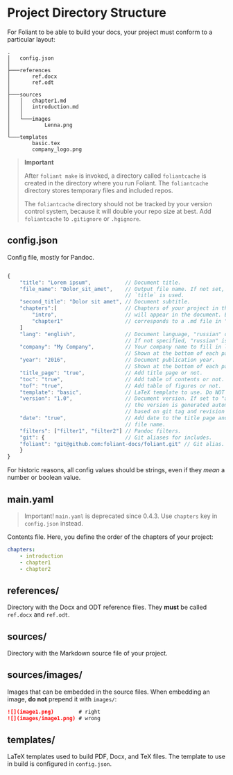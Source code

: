 # Project Directory Structure

For Foliant to be able to build your docs, your project must conform to a particular layout:

    .
    │   config.json
    │
    ├───references
    │       ref.docx
    │       ref.odt
    │
    ├───sources
    │   │   chapter1.md
    │   │   introduction.md
    │   │
    │   └───images
    │           Lenna.png
    │
    └───templates
            basic.tex
            company_logo.png

> **Important**
>
> After ``foliant make`` is invoked, a directory called ``foliantcache`` is created in the directory where you run Foliant. The ``foliantcache`` directory stores temporary files and included repos.
>
> The ``foliantcache`` directory should not be tracked by your version control system, because it will double your repo size at best. Add ``foliantcache`` to ``.gitignore`` or ``.hgignore``.


## config.json

Config file, mostly for Pandoc.

```js

{
    "title": "Lorem ipsum",           // Document title.
    "file_name": "Dolor_sit_amet",    // Output file name. If not set, slugified
                                      // `title` is used.
    "second_title": "Dolor sit amet", // Document subtitle.
    "chapters":[                      // Chapters of your project in the order they
        "intro",                      // will appear in the document. Each entry
        "chapter1"                    // corresponds to a .md file in "sources" dir.
    ]
    "lang": "english",                // Document language, "russian" or "english."
                                      // If not specified, "russian" is used.
    "company": "My Company",          // Your company name to fill in latex template.
                                      // Shown at the bottom of each page.
    "year": "2016",                   // Document publication year.
                                      // Shown at the bottom of each page.
    "title_page": "true",             // Add title page or not.
    "toc": "true",                    // Add table of contents or not.
    "tof": "true",                    // Add table of figures or not.
    "template": "basic",              // LaTeX template to use. Do NOT add ".tex"!
    "version": "1.0",                 // Document version. If set to "auto"
                                      // the version is generated automatically
                                      // based on git tag and revision number in master.
    "date": "true",                   // Add date to the title page and output
                                      // file name.
    "filters": ["filter1", "filter2"] // Pandoc filters.
    "git": {                          // Git aliases for includes.
    "foliant": "git@github.com:foliant-docs/foliant.git" // Git alias.
    }
}
```

For historic reasons, all config values should be strings, even if they *mean* a number or boolean value.


## main.yaml

> Important! `main.yaml` is deprecated since 0.4.3. Use `chapters` key in `config.json` instead. 

Contents file. Here, you define the order of the chapters of your project:

```yaml
chapters:
    - introduction
    - chapter1
    - chapter2
```


## references/

Directory with the Docx and ODT reference files. They **must** be called `ref.docx` and `ref.odt`.


## sources/

Directory with the Markdown source file of your project.


## sources/images/

Images that can be embedded in the source files. When embedding an image, **do not** prepend it with `images/`:

```markdown
![](image1.png)        # right
![](images/image1.png) # wrong
```


## templates/

LaTeX templates used to build PDF, Docx, and TeX files. The template to use in build is configured in `config.json`.

